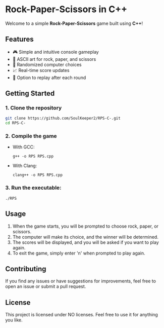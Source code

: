 # Rock-Paper-Scissors in C++

Welcome to a simple **Rock-Paper-Scissors** game built using **C++**!  

## Features
- 🎮 Simple and intuitive console gameplay
- 🎨 ASCII art for rock, paper, and scissors
- 🤖 Randomized computer choices
- 📈 Real-time score updates
- 🔄 Option to replay after each round

## Getting Started

### 1. Clone the repository
```bash
git clone https://github.com/SoulKeeper2/RPS-C-.git
cd RPS-C-
```
### 2. Compile the game

- With GCC:
  ```
  g++ -o RPS RPS.cpp
  ```
- With Clang:
  ```
  clang++ -o RPS RPS.cpp
  ```

### 3. Run the executable:
```
./RPS
```
## Usage

1. When the game starts, you will be prompted to choose rock, paper, or scissors.
2. The computer will make its choice, and the winner will be determined.
3. The scores will be displayed, and you will be asked if you want to play again.
4. To exit the game, simply enter 'n' when prompted to play again.

## Contributing

If you find any issues or have suggestions for improvements, feel free to open an issue or submit a pull request.

## License

This project is licensed under NO licenses.
Feel free to use it for anything you like.



